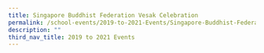 ```yaml
---
title: Singapore Buddhist Federation Vesak Celebration
permalink: /school-events/2019-to-2021-Events/Singapore-Buddhist-Federation-Vesak-Celebration/
description: ""
third_nav_title: 2019 to 2021 Events
---
```

